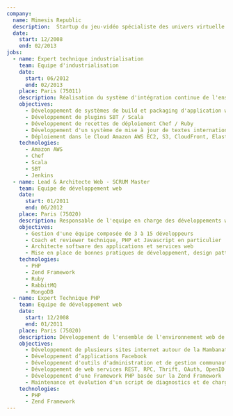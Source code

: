 ```yaml
---
company:
  name: Mimesis Republic
  description: 	Startup du jeu-vidéo spécialiste des univers virtuelle en 3D interactifs et sociales accessibles via Facebook, mobiles et sites internet
  date:
    start: 12/2008
    end: 02/2013
jobs:
  - name: Expert technique industrialisation
    team: Equipe d'industrialisation
    date:
      start: 06/2012
      end: 02/2013
    place: Paris (75011)
    description: Réalisation du système d'intégration continue de l'ensemble de la plate-forme de réseau-social
    objectives:
      - Développement de systèmes de build et packaging d'application web en SBT et Ruby
      - Développement de plugins SBT / Scala
      - Développement de recettes de déploiement Chef / Ruby
      - Développement d'un système de mise à jour de textes internationalisés à chaud
      - Déploiement dans le Cloud Amazon AWS EC2, S3, CloudFront, ElasticCache
    technologies:
      - Amazon AWS
      - Chef
      - Scala
      - SBT
      - Jenkins
  - name: Lead & Architecte Web - SCRUM Master
    team: Equipe de développement web
    date:
      start: 01/2011
      end: 06/2012
    place: Paris (75020)
    description: Responsable de l'equipe en charge des développements web de la société
    objectives:
      - Gestion d'une équipe composée de 3 à 15 développeurs
      - Coach et reviewer technique, PHP et Javascript en particulier
      - Architecte software des applications et services web
      - Mise en place de bonnes pratiques de développement, design patterns, tests unitaires, code review, refactoring, procédures automatisées, intégration continue
    technologies:
      - PHP
      - Zend Framework
      - Ruby
      - RabbitMQ
      - MongoDB
  - name: Expert Technique PHP
    team: Equipe de développement web
    date:
      start: 12/2008
      end: 01/2011
    place: Paris (75020)
    description: Développement de l'ensemble de l'environnement web de la société.
    objectives:
      - Développement de plusieurs sites internet autour de la Mambanation
      - Développement d’applications Facebook
      - Développement d'outils d'administration et de gestion communautaire
      - Développement de web services REST, RPC, Thrift, OAuth, OpenID
      - Développement d'une Framework PHP basée sur la Zend Framework
      - Maintenance et évolution d'un script de diagnostics et de chargement d'applets Java multi-navigateur et os
    technologies:
      - PHP
      - Zend Framework
---
```

